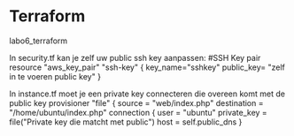 # Terraform
labo6_terraform

In security.tf kan je zelf uw public ssh key aanpassen:
#SSH Key pair
resource "aws_key_pair" "ssh-key" {
	key_name="sshkey"
	public_key= "zelf in te voeren public key"
}

In instance.tf moet je een private key connecteren die overeen komt met de public key 
provisioner "file" {
    source      = "web/index.php"
    destination = "/home/ubuntu/index.php"
    connection {
      user        = "ubuntu"
      private_key = file("Private key die matcht met public")
      host        = self.public_dns
}
